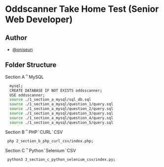 
# Oddscanner Take Home Test (Senior Web Developer)


## Author

- [@oniseun](https://www.github.com/oniseun)


## Folder Structure

Section A ՞ MySQL

```bash
  mysql;
  CREATE DATABASE IF NOT EXISTS oddsscanner; 
  USE oddsscanner;
  source ./1_section_a_mysql/sql_db.sql
  source ./1_section_a_mysql/question_1/query.sql
  source ./1_section_a_mysql/question_2/query.sql
  source ./1_section_a_mysql/question_3/query.sql
  source ./1_section_a_mysql/question_4/query.sql
  source ./1_section_a_mysql/question_5/query.sql
```

Section B ՞ PHP ֡ CURL ֡ CSV

```bash
 php 2_section_b_php_curl_csv/index.php;
```

Section C ՞ Python ֡ Selenium ֡ CSV

```bash
 python3 3_section_c_python_selenium_csv/index.py;
```
